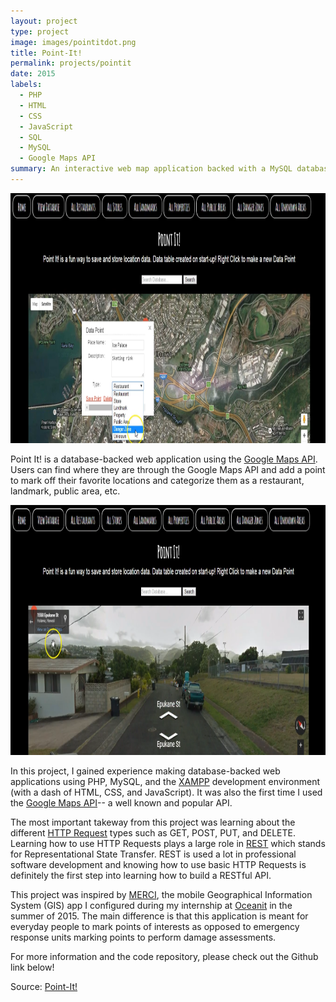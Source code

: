 ```yaml
---
layout: project
type: project
image: images/pointitdot.png
title: Point-It!
permalink: projects/pointit
date: 2015
labels:
  - PHP
  - HTML
  - CSS
  - JavaScript
  - SQL
  - MySQL
  - Google Maps API
summary: An interactive web map application backed with a MySQL database and the Google Maps API.
---
```

<img src="/images/Screenshot1.PNG" width="800" height="400" class="ui huge floated rounded image">

Point It! is a database-backed web application using the [Google Maps API](https://developers.google.com/maps/). Users can find where they are through the Google Maps API and add a point to mark off their favorite locations and categorize them as a restaurant, landmark, public area, etc. 

<img src="/images/Screenshot2.PNG" width="800" height="400" class="ui huge floated rounded image">

In this project, I gained experience making database-backed web applications using PHP, MySQL, and the [XAMPP](https://www.apachefriends.org/index.html) development environment (with a dash of HTML, CSS, and JavaScript). 
It was also the first time I used the [Google Maps API](https://developers.google.com/maps/)-- a well known and popular API. 

The most important takeway from this project was learning about the different [HTTP Request](https://github.com/rmccue/Requests) types such as GET, POST, PUT, and DELETE. Learning how to use HTTP Requests plays a large role in [REST](http://www.restapitutorial.com/) which stands for Representational State Transfer. REST is used a lot in professional software development and knowing how to use basic HTTP Requests is definitely the first step into learning how to build a RESTful API.

This project was inspired by [MERCI](http://www.oceanit.com/products/merci), the mobile Geographical Information System (GIS) app I configured during my internship at [Oceanit](http://www.oceanit.com/) in the summer of 2015. 
The main difference is that this application is meant for everyday people to mark points of interests as opposed to emergency response units marking points to perform damage assessments.

For more information and the code repository, please check out the Github link below! 
 
Source: <a href="https://github.com/chrisnguyenhi/Point-It"><i class="large github icon"></i>Point-It!</a>
